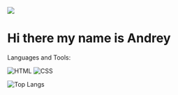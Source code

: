 ![](https://cdn.adventistworld.org/wp-content/uploads/2017/12/Our-World-Between-Past-and-future.jpg)
<h1>Hi there my name is Andrey</h1>

Languages and Tools:


![HTML](https://img.shields.io/badge/HTML5-0B0A0C?style=for-the-badge&logo=html5&logoColor=white)
![CSS](https://img.shields.io/badge/CSS3-0B0A0C?style=for-the-badge&logo=css3&logoColor=white)

![Top Langs](https://github-readme-stats.vercel.app/api/top-langs/?username=aanddi&theme=dark&show_icons=true)
